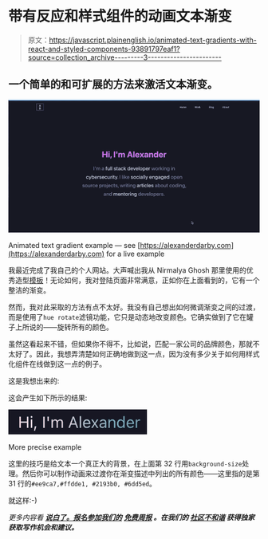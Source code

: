 # 带有反应和样式组件的动画文本渐变

> 原文：<https://javascript.plainenglish.io/animated-text-gradients-with-react-and-styled-components-93891797eaf1?source=collection_archive---------3----------------------->

## 一个简单的和可扩展的方法来激活文本渐变。

![](img/92d15937de59711e040042b91406235d.png)

Animated text gradient example — see [https://alexanderdarby.com](https://alexanderdarby.com) for a live example

我最近完成了我自己的个人网站。大声喊出我从 Nirmalya Ghosh 那里使用的优秀造型[模板](https://github.com/ghoshnirmalya/nirmalyaghosh.com)！无论如何，我对登陆页面非常满意，正如你在上面看到的，它有一个整洁的渐变。

然而，我对此采取的方法有点不太好。我没有自己想出如何微调渐变之间的过渡，而是使用了`hue rotate`滤镜功能，它只是动态地改变颜色。它确实做到了它在罐子上所说的——旋转所有的颜色。

虽然这看起来不错，但如果你不得不，比如说，匹配一家公司的品牌颜色，那就不太好了。因此，我想弄清楚如何正确地做到这一点，因为没有多少关于如何用样式化组件在线做到这一点的例子。

这是我想出来的:

这会产生如下所示的结果:

![](img/ef1b584f2131122c567e654daba7d3dd.png)

More precise example

这里的技巧是给文本一个真正大的背景，在上面第 32 行用`background-size`处理。然后你可以制作动画来过渡你在渐变描述中列出的所有颜色——这里指的是第 31 行的`#ee9ca7,#ffdde1, #2193b0, #6dd5ed`。

就这样:-)

*更多内容看* [***说白了。报名参加我们的***](http://plainenglish.io/) **[***免费周报***](http://newsletter.plainenglish.io/) *。在我们的* [***社区不和谐***](https://discord.gg/GtDtUAvyhW) *获得独家获取写作机会和建议。***